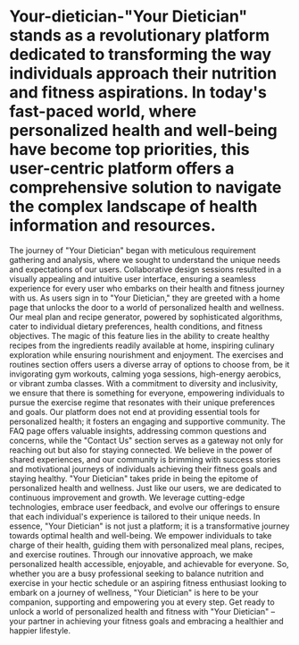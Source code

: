 # Your-dietician-"Your Dietician" stands as a revolutionary platform dedicated to transforming the way individuals approach their nutrition and fitness aspirations. In today's fast-paced world, where personalized health and well-being have become top priorities, this user-centric platform offers a comprehensive solution to navigate the complex landscape of health information and resources.
The journey of "Your Dietician" began with meticulous requirement gathering and analysis, where we sought to understand the unique needs and expectations of our users. Collaborative design sessions resulted in a visually appealing and intuitive user interface, ensuring a seamless experience for every user who embarks on their health and fitness journey with us.
As users sign in to "Your Dietician," they are greeted with a home page that unlocks the door to a world of personalized health and wellness. Our meal plan and recipe generator, powered by sophisticated algorithms, cater to individual dietary preferences, health conditions, and fitness objectives. The magic of this feature lies in the ability to create healthy recipes from the ingredients readily available at home, inspiring culinary exploration while ensuring nourishment and enjoyment.
The exercises and routines section offers users a diverse array of options to choose from, be it invigorating gym workouts, calming yoga sessions, high-energy aerobics, or vibrant zumba classes. With a commitment to diversity and inclusivity, we ensure that there is something for everyone, empowering individuals to pursue the exercise regime that resonates with their unique preferences and goals.
Our platform does not end at providing essential tools for personalized health; it fosters an engaging and supportive community. The FAQ page offers valuable insights, addressing common questions and concerns, while the "Contact Us" section serves as a gateway not only for reaching out but also for staying connected. We believe in the power of shared experiences, and our community is brimming with success stories and motivational journeys of individuals achieving their fitness goals and staying healthy.
"Your Dietician" takes pride in being the epitome of personalized health and wellness. Just like our users, we are dedicated to continuous improvement and growth. We leverage cutting-edge technologies, embrace user feedback, and evolve our offerings to ensure that each individual's experience is tailored to their unique needs.
In essence, "Your Dietician" is not just a platform; it is a transformative journey towards optimal health and well-being. We empower individuals to take charge of their health, guiding them with personalized meal plans, recipes, and exercise routines. Through our innovative approach, we make personalized health accessible, enjoyable, and achievable for everyone.
So, whether you are a busy professional seeking to balance nutrition and exercise in your hectic schedule or an aspiring fitness enthusiast looking to embark on a journey of wellness, "Your Dietician" is here to be your companion, supporting and empowering you at every step. Get ready to unlock a world of personalized health and fitness with "Your Dietician" – your partner in achieving your fitness goals and embracing a healthier and happier lifestyle.
 


